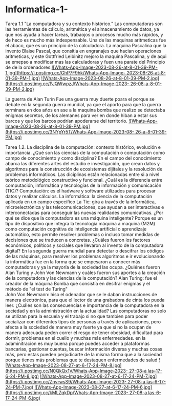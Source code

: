 # Informatica-1-
Tarea 1.1 "La computadora y su contexto histórico."
Las computadoras son las herramientas de cálculo, aritmética y el almacenamiento de datos, ya que nos ayuda a hacer tareas,
trabaojos o procesos mucho más rápidos, y de heco es mucho más indespensable. Una de las maquinas aritmeticas fue el abaco, que
es un principio de la calculadora. La maquina Pascalina que la invento Blaise Pascal, que consitia en engranajes que hacian operaciones aritmeticas,
y este Gottfried Leibinitz mejoro la maquina Pascalina, y de aqui se emepso a modificar mas las calculadoras y fuen una parate del Principio de de la
ordenadores.[![Whats-App-Image-2023-08-26-at-8-01-39-PM-1.jpg](https://i.postimg.cc/GhP7F9hk/Whats-App-Image- 2023-08-26-at-8-01-39-PM-1.jpg)](https://postimg.cc/GH2xrLD2)
[![Whats-App-Image-2023-08-26-at-8-01-39-PM-2.jpg](https://i.postimg.cc/PJQWwpzJ/Whats-App-Image-2023- 26-08-a-8-01-39-PM-2.jpg)](https://postimg.cc/4HnHC30R)

La guerra de Alan Turín
Fue una guerra muy duerte poara el porque se debate en la segunda guerra mundial, ya que el aporto para que la guerra terminara en dos años en ase a la maquina bomba que realizo se detectaba enigmas secretos,
de los alemanes para ver en donde hiban a estar sus barcos y que los barcos podrían apoderarse del territorio.
[![Whats-App-Image-2023-08-26-at-8-01-39-PM.jpg](https://i.postimg.cc/3NYpYr5T/Whats-App-Image-2023-08- 26-a-8-01-39-PM.jpg)](https://postimg.cc/dkND9YVH)

Tarea 1.2. La disciplina de la computación: contexto histórico, evolución e importancia.
¿Qué son las ciencias de la computación o computación como campo de conocimiento y como disciplina?
En el campo del conocimiento abarca las diferentes artes del estudio e investigación, que crean datos y algoritmos para la construcción de ecosistemas dijitales y la resolución de problemas informáticos.
Las diciplinas están relacionadas entre si a nivel teórico metodológico constructivo y funcional.
¿Cuál es la diferencia entre computación, informática y tecnologías de la información y comunicación (TIC)?
Computación: es el hadware y software utilizados para procesar datos y realizar cálculos.
La informática: la ciencia de la computación aplicada en un campo específico
La Tic: gira a través de la informática, microelectrónica y las telecomunicaciones, que ayudan a ser interactivas e interconectadas para conseguir las nuevas realidades comunicativas.
¿Por qué se dice que la computadora es una máquina inteligente?
Porque es un tipo de dispositivo que integra la tecnología máquina a maquina (M2M) como computación cognitiva de inteligencia artificial o aprendizaje automático, esto permite resolver problemas o incluso tomar medidas de decisiones que se traducen a concretas.
¿Cuáles fueron los factores económicos, políticos y sociales que llevaron al invento de la computadora digital?
En la segunda guerra mundial para detectar o descifrar los códigos de las máquinas, para resolver los problemas algoritmos e ir evolucionando la informática fue en la forma que se empesaron a conocer más computadoras y ya la mayoría de la sociedad las ocupa.
¿Quiénes fueron Alan Turing y John Von Newmann y cuáles fueron sus aportes a la creación de la computadora y las ciencias de la computación?
Alan Turing: fue el creador de la máquina Bomba que consistía en desifrar enigmas y el método de "el test de Turing"  
John Von Newmann: hiso el odenador que se le daban instrucciones de manera electrónica, para que el lector de una grabadora de cinta los pueda leer.
¿Cuáles son las consecuencias e importancia de la computadora en la sociedad y en la administración en la actualidad?
Las computadoras no solo se utilizan para la escuela y el trabajo si no que tambien para poder socializar con diferentes tipos de personas a través de aplicaciones, pero afecta a la sociedad de manera muy fuerte ya que si no la ocupan de manera adecuada peden correr el resgo
de tener obesidad, dificultad para dormir, problemas en el cuello y muchas más enfermedades. en la adaminitracion es muy buena porque puedes acceder a plataformas bancarias, gestionar cuentas, buscar información diversa y muchas cosas más, pero
estas pueden perjudicarte de la misma forma que a la sociedad porque tienes más problemas que te destaquen enfermedades de salud
[![Whats-App-Image-2023-08-27-at-6-17-24-PM-8.jpg](https://i.postimg.cc/N0QkQx1V/Whats-App-Image-2023- 27-08-a las-17-6-24-PM-8.jpg)](https://postimg.cc/mP6HwCpN)
[![Whats-App-Image-2023-08-27-at-6-17-24-PM-7.jpg](https://i.postimg.cc/ZnvrwsS9/Whats-App-Image-2023- 27-08-a las-6-17-24-PM-7.jpg)](https://postimg.cc/jnKw5XCK)
[![Whats-App-Image-2023-08-27-at-6-17-24-PM-6.jpg](https://i.postimg.cc/kMLZqkDp/Whats-App-Image-2023- 27-08-a las-6-17-24-PM-6.jpg)](https://postimg.cc/8sBwbXRR)
